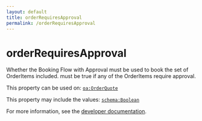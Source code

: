 ```yaml
---
layout: default
title: orderRequiresApproval
permalink: /orderRequiresApproval
---
```


# orderRequiresApproval
Whether the Booking Flow with Approval must be used to book the set of OrderItems included. must be true if any of the OrderItems require approval.

This property can be used on: [`oa:OrderQuote`](https://openactive.io/OrderQuote)

This property may include the values: [`schema:Boolean`](https://schema.org/Boolean)

For more information, see the [developer documentation](https://developer.openactive.io/data-model/types/).